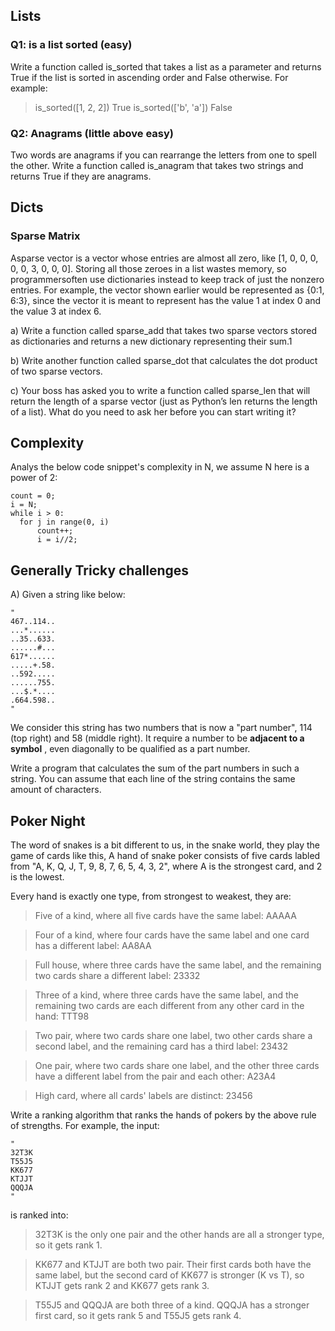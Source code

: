 ## Lists

### Q1: is a list sorted (easy)

Write a function called is_sorted that takes a list as a parameter and returns True if the list is sorted in ascending order and False otherwise. For example:
> is_sorted([1, 2, 2])
True
> is_sorted(['b', 'a'])
False

### Q2: Anagrams (little above easy)

Two words are anagrams if you can rearrange the letters from one to spell the other. Write a function called is_anagram that takes two strings and returns True if they are anagrams.

## Dicts

### Sparse Matrix

Asparse vector is a vector whose entries are almost all zero, like [1, 0, 0, 0, 0, 0, 3, 0, 0, 0]. Storing all those zeroes in a list wastes memory, so programmersoften use dictionaries instead to keep track of just the nonzero entries. For example, the vector shown earlier would be represented as {0:1, 6:3}, since the vector it is meant to represent has the value 1 at index 0 and the value 3 at index 6.

a) Write a function called sparse_add that takes two sparse vectors stored as dictionaries and returns a new dictionary representing their sum.1

b) Write another function called sparse_dot that calculates the dot product of two sparse vectors.

c) Your boss has asked you to write a function called sparse_len that will return the length of a sparse vector (just as Python’s len returns the length of a list). What do you need to ask her before you can start writing it?

## Complexity

Analys the below code snippet's complexity in N, we assume N here is a power of 2:

```
count = 0;
i = N;
while i > 0: 
  for j in range(0, i) 
      count++;
      i = i//2;
```

## Generally Tricky challenges

A) Given a string like below:

```
"
467..114..
...*......
..35..633.
......#...
617*......
.....+.58.
..592.....
......755.
...$.*....
.664.598..
"
```

We consider this string has two numbers that is now a "part number", 114 (top right) and 58 (middle right). It require a number to be **adjacent to a symbol** , even diagonally to be qualified as a part number.

Write a program that calculates the sum of the part numbers in such a string. You can assume that each line of the string contains the same amount of characters. 

## Poker Night

The word of snakes is a bit different to us, in the snake world, they play the game of cards like this, A hand of snake poker consists of five cards labled from "A, K, Q, J, T, 9, 8, 7, 6, 5, 4, 3, 2", where A is the strongest card, and 2 is the lowest.

Every hand is exactly one type, from strongest to weakest, they are:

>Five of a kind, where all five cards have the same label: AAAAA

>Four of a kind, where four cards have the same label and one card has a different label: AA8AA

>Full house, where three cards have the same label, and the remaining two cards share a different label: 23332

>Three of a kind, where three cards have the same label, and the remaining two cards are each different from any other card in the hand: TTT98

>Two pair, where two cards share one label, two other cards share a second label, and the remaining card has a third label: 23432

>One pair, where two cards share one label, and the other three cards have a different label from the pair and each other: A23A4

>High card, where all cards' labels are distinct: 23456

Write a ranking algorithm that ranks the hands of pokers by the above rule of strengths. For example, the input: 

```
"
32T3K
T55J5
KK677
KTJJT
QQQJA
"
```
is ranked into:
>32T3K is the only one pair and the other hands are all a stronger type, so it gets rank 1.

>KK677 and KTJJT are both two pair. Their first cards both have the same label, but the second card of KK677 is stronger (K vs T), so KTJJT gets rank 2 and KK677 gets rank 3.

>T55J5 and QQQJA are both three of a kind. QQQJA has a stronger first card, so it gets rank 5 and T55J5 gets rank 4.